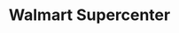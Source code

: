 ---
title: "Walmart Supercenter"
url: /snellville/walmart-supercenter-scenic-highway-north/
shop: Supermarkt
---